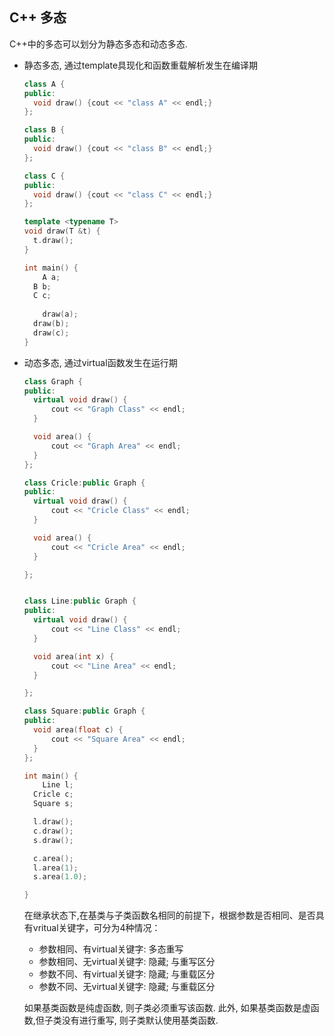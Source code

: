 ## C++ 多态

C++中的多态可以划分为静态多态和动态多态.

* 静态多态, 通过template具现化和函数重载解析发生在编译期

  ~~~c++
  class A {
  public:
  	void draw() {cout << "class A" << endl;}
  };
  
  class B {
  public:
  	void draw() {cout << "class B" << endl;}
  };
  
  class C {
  public:
  	void draw() {cout << "class C" << endl;}
  };
  
  template <typename T>
  void draw(T &t) {
  	t.draw();
  }
  
  int main() {
      A a;
  	B b;
  	C c;
  	
      draw(a);
  	draw(b);
  	draw(c);
  }
  ~~~



* 动态多态, 通过virtual函数发生在运行期

  ~~~C++
  class Graph {
  public:
  	virtual void draw() {
  		cout << "Graph Class" << endl;
  	}
  
  	void area() {
  		cout << "Graph Area" << endl;
  	}
  };
  
  class Cricle:public Graph {
  public:
  	virtual void draw() {
  		cout << "Cricle Class" << endl;
  	}
  
  	void area() {
  		cout << "Cricle Area" << endl;
  	}
  
  };
  
  
  class Line:public Graph {
  public:	
  	virtual void draw() {
  		cout << "Line Class" << endl;
  	}
  
  	void area(int x) {
  		cout << "Line Area" << endl;
  	}
  
  };
  
  class Square:public Graph {
  public:	
  	void area(float c) {
  		cout << "Square Area" << endl;
  	}
  };
  
  int main() {
      Line l;
  	Cricle c;
  	Square s;
  
  	l.draw();
  	c.draw();
  	s.draw();
  
  	c.area();
  	l.area(1);
  	s.area(1.0);
  
  }
  ~~~

  在继承状态下,在基类与子类函数名相同的前提下，根据参数是否相同、是否具有vritual关键字，可分为4种情况：

  * 参数相同、有virtual关键字: 多态重写
  * 参数相同、无virtual关键字: 隐藏; 与重写区分
  * 参数不同、有virtual关键字: 隐藏; 与重载区分
  * 参数不同、无virtual关键字: 隐藏; 与重载区分

  

  如果基类函数是纯虚函数, 则子类必须重写该函数. 此外, 如果基类函数是虚函数,但子类没有进行重写, 则子类默认使用基类函数.

  
